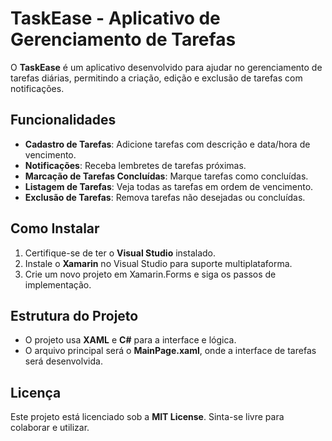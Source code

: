 # TaskEase - Aplicativo de Gerenciamento de Tarefas

O **TaskEase** é um aplicativo desenvolvido para ajudar no gerenciamento de tarefas diárias, permitindo a criação, edição e exclusão de tarefas com notificações.

## Funcionalidades
- **Cadastro de Tarefas**: Adicione tarefas com descrição e data/hora de vencimento.
- **Notificações**: Receba lembretes de tarefas próximas.
- **Marcação de Tarefas Concluídas**: Marque tarefas como concluídas.
- **Listagem de Tarefas**: Veja todas as tarefas em ordem de vencimento.
- **Exclusão de Tarefas**: Remova tarefas não desejadas ou concluídas.

## Como Instalar

1. Certifique-se de ter o **Visual Studio** instalado.
2. Instale o **Xamarin** no Visual Studio para suporte multiplataforma.
3. Crie um novo projeto em Xamarin.Forms e siga os passos de implementação.

## Estrutura do Projeto

- O projeto usa **XAML** e **C#** para a interface e lógica.
- O arquivo principal será o **MainPage.xaml**, onde a interface de tarefas será desenvolvida.

## Licença

Este projeto está licenciado sob a **MIT License**. Sinta-se livre para colaborar e utilizar.
